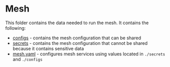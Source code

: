 # Mesh

This folder contains the data needed to run the mesh. It contains the following:
* [configs](./configs) - contains the mesh configuration that can be shared
* [secrets](./secrets) - contains the mesh configuration that cannot be shared because it contains sensitive data
* [mesh.yaml](./mesh.yaml) - configures mesh services using values located in `./secrets` and `./configs`

